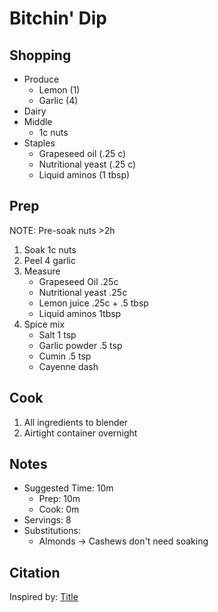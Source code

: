 # Bitchin' Dip

## Shopping

- Produce
  - Lemon (1)
  - Garlic (4)
- Dairy
- Middle
  - 1c nuts
- Staples
  - Grapeseed oil (.25 c)
  - Nutritional yeast (.25 c)
  - Liquid aminos (1 tbsp)

## Prep

NOTE: Pre-soak nuts >2h

1. Soak 1c nuts
1. Peel 4 garlic
1. Measure
   - Grapeseed Oil .25c
   - Nutritional yeast .25c
   - Lemon juice .25c + .5 tbsp
   - Liquid aminos 1tbsp
1. Spice mix
   - Salt 1 tsp
   - Garlic powder .5 tsp
   - Cumin .5 tsp
   - Cayenne dash

## Cook

1. All ingredients to blender
1. Airtight container overnight

## Notes

- Suggested Time: 10m
  - Prep: 10m
  - Cook: 0m
- Servings: 8
- Substitutions:
  - Almonds -> Cashews don't need soaking

## Citation

Inspired by: [Title](https://www.example.com)
